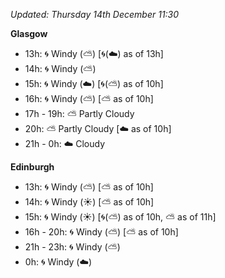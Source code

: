 *Updated: Thursday 14th December 11:30*

**Glasgow**

* 13h: :cyclone: Windy (:partly_sunny:) [:cyclone:(:cloud:) as of 13h]
* 14h: :cyclone: Windy (:partly_sunny:)
* 15h: :cyclone: Windy (:cloud:) [:cyclone:(:partly_sunny:) as of 10h]
* 16h: :cyclone: Windy (:partly_sunny:) [:partly_sunny: as of 10h]
* 17h - 19h: :partly_sunny: Partly Cloudy
* 20h: :partly_sunny: Partly Cloudy [:cloud: as of 10h]
* 21h - 0h: :cloud: Cloudy

**Edinburgh**

* 13h: :cyclone: Windy (:partly_sunny:) [:partly_sunny: as of 10h]
* 14h: :cyclone: Windy (:sunny:) [:partly_sunny: as of 10h]
* 15h: :cyclone: Windy (:sunny:) [:cyclone:(:partly_sunny:) as of 10h, :partly_sunny: as of 11h]
* 16h - 20h: :cyclone: Windy (:partly_sunny:) [:partly_sunny: as of 10h]
* 21h - 23h: :cyclone: Windy (:partly_sunny:)
* 0h: :cyclone: Windy (:cloud:)
